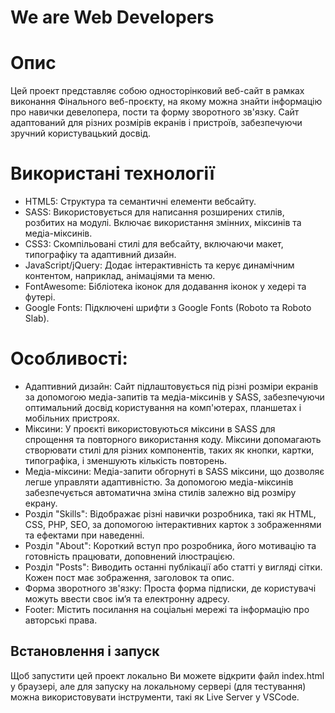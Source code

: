 # We are Web Developers

# Опис
Цей проект представляє собою односторінковий веб-сайт в рамках виконання Фінального веб-проєкту, на якому можна знайти інформацію про навички девелопера, пости та форму зворотного зв'язку. Сайт адаптований для різних розмірів екранів і пристроїв, забезпечуючи зручний користувацький досвід.

# Використані технології
- HTML5: Структура та семантичні елементи вебсайту.
- SASS: Використовується для написання розширених стилів, розбитих на модулі. Включає використання змінних, міксинів та медіа-міксинів.
- CSS3: Скомпільовані стилі для вебсайту, включаючи макет, типографіку та адаптивний дизайн.
- JavaScript/jQuery: Додає інтерактивність та керує динамічним контентом, наприклад, анімаціями та меню.
- FontAwesome: Бібліотека іконок для додавання іконок у хедері та футері.
- Google Fonts: Підключені шрифти з Google Fonts (Roboto та Roboto Slab).

# Особливості:
- Адаптивний дизайн: Сайт підлаштовується під різні розміри екранів за допомогою медіа-запитів та медіа-міксинів у SASS, забезпечуючи оптимальний досвід користування на комп'ютерах, планшетах і мобільних пристроях.
- Міксини: У проєкті використовуються міксини в SASS для спрощення та повторного використання коду. Міксини допомагають створювати стилі для різних компонентів, таких як кнопки, картки, типографіка, і зменшують кількість повторень.
- Медіа-міксини: Медіа-запити обгорнуті в SASS міксини, що дозволяє легше управляти адаптивністю. За допомогою медіа-міксинів забезпечується автоматична зміна стилів залежно від розміру екрану.
- Розділ "Skills": Відображає різні навички розробника, такі як HTML, CSS, PHP, SEO, за допомогою інтерактивних карток з зображеннями та ефектами при наведенні.
- Розділ "About": Короткий вступ про розробника, його мотивацію та готовність працювати, доповнений ілюстрацією.
- Розділ "Posts": Виводить останні публікації або статті у вигляді сітки. Кожен пост має зображення, заголовок та опис.
- Форма зворотного зв'язку: Проста форма підписки, де користувачі можуть ввести своє ім’я та електронну адресу.
- Footer: Містить посилання на соціальні мережі та інформацію про авторські права.

## Встановлення і запуск
Щоб запустити цей проект локально Ви можете відкрити файл index.html у браузері, але для запуску на локальному сервері (для тестування) можна використовувати інструменти, такі як Live Server у VSCode.

